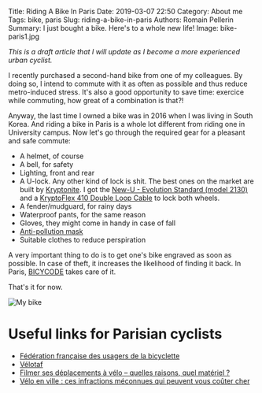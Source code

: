 Title: Riding A Bike In Paris
Date: 2019-03-07 22:50
Category: About me
Tags: bike, paris
Slug: riding-a-bike-in-paris
Authors: Romain Pellerin
Summary: I just bought a bike. Here's to a whole new life!
Image: bike-paris1.jpg

*This is a draft article that I will update as I become a more experienced urban cyclist.*

I recently purchased a second-hand bike from one of my colleagues. By doing so, I intend to commute with it as often as possible and thus reduce metro-induced stress. It's also a good opportunity to save time: exercice while commuting, how great of a combination is that?!

Anyway, the last time I owned a bike was in 2016 when I was living in South Korea. And riding a bike in Paris is a whole lot different from riding one in University campus. Now let's go through the required gear for a pleasant and safe commute:

- A helmet, of course
- A bell, for safety
- Lighting, front and rear
- A U-lock. Any other kind of lock is shit. The best ones on the market are built by [Kryptonite](https://www.kryptonitelock.com/en/locks-landing/product-details-bicycle.html). I got the [New-U - Evolution Standard (model 2130)](https://www.kryptonitelock.com/content/kryt-us-2/en/products/product-information/current-key/002130.html?type=bicycle) and a [KryptoFlex 410 Double Loop Cable](https://www.kryptonitelock.com/content/kryt-us-2/en/products/product-information/current-key/210818.html?type=bicycle) to lock both wheels.
- A fender/mudguard, for rainy days
- Waterproof pants, for the same reason
- Gloves, they might come in handy in case of fall
- [Anti-pollution mask](https://www.wair.fr/en/)
- Suitable clothes to reduce perspiration

A very important thing to do is to get one's bike engraved as soon as possible. In case of theft, it increases the likelihood of finding it back. In Paris, [BICYCODE](https://www.bicycode.org/) takes care of it.
<br />

That's it for now.

![My bike]({filename}/images/bike-paris2.jpg)

# Useful links for Parisian cyclists

- [Fédération française des usagers de la bicyclette](https://www.fub.fr/)
- [Vélotaf](http://www.velotaf.com/)
- [Filmer ses déplacements à vélo – quelles raisons, quel matériel ?](https://frerelaroute.wordpress.com/2017/09/27/filmer-ses-deplacements-a-velo-quelles-raisons-quel-materiel/)
- [Vélo en ville : ces infractions méconnues qui peuvent vous coûter cher](http://www.leparisien.fr/info-paris-ile-de-france-oise/transports/velo-en-ville-ces-infractions-punies-de-135-euros-d-amende-25-03-2019-8039439.php)
